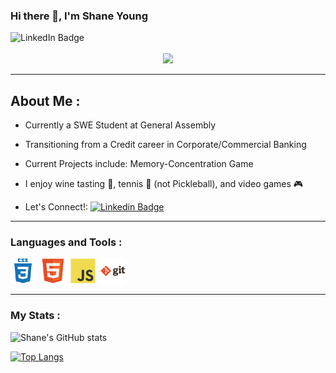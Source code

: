 ### Hi there 👋, I'm Shane Young

<div id="header">
  <div id="badges">
    <img src="https://img.shields.io/badge/LinkedIn-blue?style=for-the-badge&logo=linkedin&logoColor=white" alt="LinkedIn Badge"/>
  </div>
  <img src="https://komarev.com/ghpvc/?username=shaneyoung91&style=flat-square&color=blue" alt=""/>
</div>

<div align="center">
  <img src="https://github.com/shaneyoung91/shaneyoung91/assets/134543682/1a5c5020-399f-47ab-9e74-685223f823d4"/>
</div>

---

## About Me :
- Currently a SWE Student at General Assembly
  
- Transitioning from a Credit career in Corporate/Commercial Banking

- Current Projects include: Memory-Concentration Game
  
- I enjoy wine tasting :wine_glass:, tennis :tennis: (not Pickleball), and video games :video_game:
  
- Let's Connect!: [![Linkedin Badge](https://img.shields.io/badge/LinkedIn-blue?style=flat&logo=Linkedin&logoColor=white)](https://linkedin.com/in/shaneadamyoung/)

---

### Languages and Tools :

<div>
  <img src="https://github.com/devicons/devicon/blob/master/icons/css3/css3-plain-wordmark.svg"  title="CSS3" alt="CSS" width="40" height="40"/>&nbsp;
  <img src="https://github.com/devicons/devicon/blob/master/icons/html5/html5-original.svg" title="HTML5" alt="HTML" width="40" height="40"/>&nbsp;
  <img src="https://github.com/devicons/devicon/blob/master/icons/javascript/javascript-original.svg" title="JavaScript" alt="JavaScript" width="40" height="40"/>&nbsp;
  <img src="https://github.com/devicons/devicon/blob/master/icons/git/git-original-wordmark.svg" title="Git" **alt="Git" width="40" height="40"/>
</div>

---

### My Stats :
![Shane's GitHub stats](https://github-readme-stats.vercel.app/api?username=shaneyoung91)

[![Top Langs](https://github-readme-stats.vercel.app/api/top-langs/?username=shaneyoung91&layout=donut)](https://github.com/anuraghazra/github-readme-stats)
